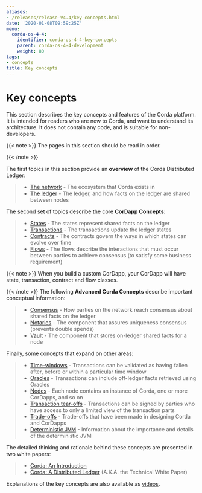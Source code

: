 ```yaml
---
aliases:
- /releases/release-V4.4/key-concepts.html
date: '2020-01-08T09:59:25Z'
menu:
  corda-os-4-4:
    identifier: corda-os-4-4-key-concepts
    parent: corda-os-4-4-development
    weight: 80
tags:
- concepts
title: Key concepts
---
```




# Key concepts

This section describes the key concepts and features of the Corda platform. It is intended for readers who are new to
Corda, and want to understand its architecture. It does not contain any code, and is suitable for non-developers.

{{< note >}}
The pages in this section should be read in order.

{{< /note >}}


The first topics in this section provide an **overview** of the Corda Distributed Ledger:

> 
> 
> * [The network](key-concepts-ecosystem.md) - The ecosystem that Corda exists in
> * [The ledger](key-concepts-ledger.md) - The ledger, and how facts on the ledger are shared between nodes


The second set of topics describe the core **CorDapp Concepts**:

> 
> 
> * [States](key-concepts-states.md) - The states represent shared facts on the ledger
> * [Transactions](key-concepts-transactions.md) - The transactions update the ledger states
> * [Contracts](key-concepts-contracts.md) - The contracts govern the ways in which states can evolve over time
> * [Flows](key-concepts-flows.md) - The flows describe the interactions that must occur between parties to achieve consensus (to satisfy some business requirement)


{{< note >}}
When you build a custom CorDapp, your CorDapp will have state, transaction, contract and flow classes.

{{< /note >}}
The following **Advanced Corda Concepts** describe important conceptual information:

> 
> 
> * [Consensus](key-concepts-consensus.md) - How parties on the network reach consensus about shared facts on the ledger
> * [Notaries](key-concepts-notaries.md) - The component that assures uniqueness consensus (prevents double spends)
> * [Vault](key-concepts-vault.md) - The component that stores on-ledger shared facts for a node


Finally, some concepts that expand on other areas:

> 
> 
> * [Time-windows](key-concepts-time-windows.md) - Transactions can be validated as having fallen after, before or within a particular time window
> * [Oracles](key-concepts-oracles.md) - Transactions can include off-ledger facts retrieved using Oracles
> * [Nodes](key-concepts-node.md) - Each node contains an instance of Corda, one or more CorDapps, and so on
> * [Transaction tear-offs](key-concepts-tearoffs.md) - Transactions can be signed by parties who have access to only a limited view of the transaction parts
> * [Trade-offs](key-concepts-tradeoffs.md) - Trade-offs that have been made in designing Corda and CorDapps
> * [Deterministic JVM](key-concepts-djvm.md) - Information about the importance and details of the deterministic JVM


The detailed thinking and rationale behind these concepts are presented in two white papers:

> 
> 
> * [Corda: An Introduction](/en/pdf/corda-introductory-whitepaper.pdf)
> * [Corda: A Distributed Ledger](/en/pdf/corda-technical-whitepaper.pdf) (A.K.A. the Technical White Paper)


Explanations of the key concepts are also available as [videos](https://vimeo.com/album/4555732/).



